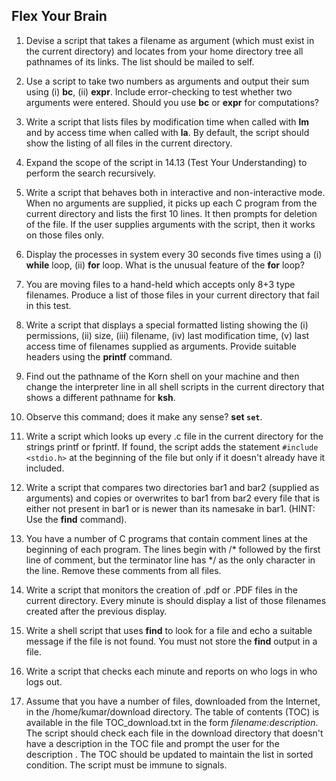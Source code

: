 ## Flex Your Brain

01. Devise a script that takes a filename as argument (which must exist in the current directory) and locates from your home directory tree all pathnames of its links. The list should be mailed to self.

    


02. Use a script to take two numbers as arguments and output their sum using (i) **bc**, (ii) **expr**. Include error-checking to test whether two arguments were entered. Should you use **bc** or **expr** for computations?

    


03. Write a script that lists files by modification time when called with **lm** and by access time when called with **la**. By default, the script should show the listing of all files in the current directory.

    


04. Expand the scope of the script in 14.13 (Test Your Understanding) to perform the search recursively.

    


05. Write a script that behaves both in interactive and non-interactive mode. When no arguments are supplied, it picks up each C program from the current directory and lists the first 10 lines. It then prompts for deletion of the file. If the user supplies arguments with the script, then it works on those files only.

    


06. Display the processes in system every 30 seconds five times using a (i) **while** loop, (ii) **for** loop. What is the unusual feature of the **for** loop?

    


07. You are moving files to a hand-held which accepts only 8+3 type filenames. Produce a list of those files in your current directory that fail in this test.

    


08. Write a script that displays a special formatted listing showing the (i) permissions, (ii) size, (iii) filename, (iv) last modification time, (v) last access time of filenames supplied as arguments. Provide suitable headers using the **printf** command.

    


09. Find out the pathname of the Korn shell on your machine and then change the interpreter line in all shell scripts in the current directory that shows a different pathname for **ksh**.

    


10. Observe this command; does it make any sense? **set `set`**.

    


11. Write a script which looks up every .c file in the current directory for the strings printf or fprintf. If found, the script adds the statement `#include <stdio.h>` at the beginning of the file but only if it doesn't already have it included.

    


12. Write a script that compares two directories bar1 and bar2 (supplied as arguments) and copies or overwrites to bar1 from bar2 every file that is either not present in bar1 or is newer than its namesake in bar1. (HINT: Use the **find** command).

    


13. You have a number of C programs that contain comment lines at the beginning of each program. The lines begin with /* followed by the first line of comment, but the terminator line has */ as the only character in the line. Remove these comments from all files.

    


14. Write a script that monitors the creation of .pdf or .PDF files in the current directory. Every minute is should display a list of those filenames created after the previous display.

    


15. Write a shell script that uses **find** to look for a file and echo a suitable message if the file is not found. You must not store the **find** output in a file.

    


16. Write a script that checks each minute and reports on who logs in who logs out.

    


17. Assume that you have a number of files, downloaded from the Internet, in the /home/kumar/download directory. The table of contents (TOC) is available in the file TOC_download.txt in the form _filename:description_. The script should check each file in the download directory that doesn't have a description in the TOC file and prompt the user for the description . The TOC should be updated to maintain the list in sorted condition. The script must be immune to signals.

    
